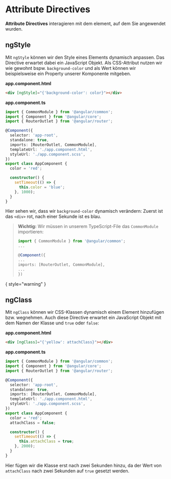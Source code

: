 # Attribute Directives

**Attribute Directives** interagieren mit dem element, auf dem Sie angewendet wurden.

## ngStyle

Mit `ngStyle` können wir den Style eines Elements dynamisch anpassen. Das Directive erwartet dabei ein JavaScript Objekt. Als CSS-Attribut nutzen wir wie gewohnt bspw. `background-color` und als Wert können wir beispielsweise ein Property unserer Komponente mitgeben. 

<path>**app.component.html**</path>

````HTML
<div [ngStyle]="{'background-color': color}"></div>
````

<path>**app.component.ts**</path>

````Typescript
import { CommonModule } from '@angular/common';
import { Component } from '@angular/core';
import { RouterOutlet } from '@angular/router';

@Component({
  selector: 'app-root',
  standalone: true,
  imports: [RouterOutlet, CommonModule],
  templateUrl: './app.component.html',
  styleUrl: './app.component.scss',
})
export class AppComponent {
  color = 'red';

  constructor() {
    setTimeout(() => {
      this.color = 'blue';
    }, 1000);
  }
}
````

Hier sehen wir, dass wir `background-color` dynamisch verändern: Zuerst ist das `<div>` rot, nach einer Sekunde ist es blau.

> **Wichtig:** Wir müssen in unserem TypeScript-File das `CommonModule` importieren:
> 
> ````Typescript
> import { CommonModule } from '@angular/common';
> ...
> 
> @Component({
> ...
> imports: [RouterOutlet, CommonModule],
> ...
> })
> ````

{ style="warning" }

## ngClass

Mit `ngClass` können wir CSS-Klassen dynamisch einem Element hinzufügen bzw. wegnehmen. Auch diese Directive erwartet ein JavaScript Objekt mit dem Namen der Klasse und `true` oder `false`:

<path>**app.component.html**</path>

````HTML
<div [ngClass]="{'yellow': attachClass}"></div>
````

<path>**app.component.ts**</path>

````Typescript
import { CommonModule } from '@angular/common';
import { Component } from '@angular/core';
import { RouterOutlet } from '@angular/router';

@Component({
  selector: 'app-root',
  standalone: true,
  imports: [RouterOutlet, CommonModule],
  templateUrl: './app.component.html',
  styleUrl: './app.component.scss',
})
export class AppComponent {
  color = 'red';
  attachClass = false;

  constructor() {
    setTimeout(() => {
      this.attachClass = true;
    }, 2000);
  }
}
````

Hier fügen wir die Klasse erst nach zwei Sekunden hinzu, da der Wert von `attachClass` nach zwei Sekunden auf `true` gesetzt werden.
